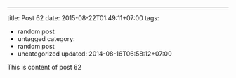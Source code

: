 ---
title: Post 62
date: 2015-08-22T01:49:11+07:00
tags:
  - random post
  - untagged
category:
  - random post
  - uncategorized
updated: 2014-08-16T06:58:12+07:00

This is content of post 62